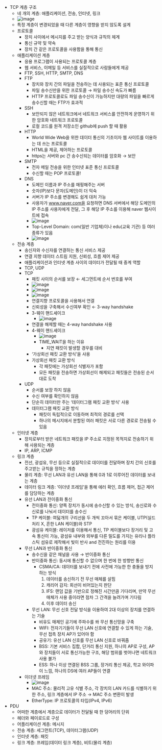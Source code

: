 - TCP 계층 구조
  - 네 개의 계층: 애플리케이션, 전송, 인터넷, 링크
  - ![image](https://github.com/cJinu/CS/assets/38110757/204c20d5-bb55-4f5b-848e-ff258e605cb0)
  - 특정 계층이 변경되었을 때 다른 계층이 영향을 받지 않도록 설계
  - 프로토콜
    - 장치 사이에서 메시지를 주고 받는 양식과 규칙의 체계
    - 통신 규약 및 약속
    - 장치 간 같은 프로토콜을 사용함을 통해 통신
  - 애플리케이션 계층
    - 응용 프로그램이 사용되는 프로토콜 계층
    - 웹 서비스, 이메일 등 서비스를 실질적으로 사람들에게 제공
    - FTP, SSH, HTTP, SMTP, DNS
    - FTP
      - 장치와 장치 간의 파일을 전송하는 데 사용되는 표준 통신 프로토콜
      - 파일 송수신만을 위한 프로토콜 → 파일 송수신 속도가 빠름
      - HTTP 프로토콜로도 파일 송수신이 가능하지만 대량의 파일을 빠르게 송수신할 때는 FTP가 효과적
    - SSH
      - 보안되지 않은 네트워크에서 네트워크 서비스를 안전하게 운영하기 위한 암호화 네트워크 프로토콜
      - 로컬 코드를 원격 저장소인 github에 push 할 때 활용
    - HTTP
      - World Wide Web을 위한 데이터 통신의 기초이자 웹 사이트를 이용하는 데 쓰는 프로토콜
      - HTML을 제공, 제어하는 프로토콜
      - https는 서버와 pc 간 송수신되는 데이터를 암호화 → 보안
    - SMTP
      - 전자 메일 전송을 위한 인터넷 표준 통신 프로토콜
      - 수신할 때는 POP 프로토콜!
    - DNS
      - 도메인 이름과 IP 주소를 매핑해주는 서버
      - 숫자(IP)보다 문자(도메인)이 더 익숙
      - 서버가 IP 주소를 변경해도 쉽게 대처 가능
      - 사용자가 www.naver.com을 요청하면 DNS 서버에서 해당 도메인의 IP 주소를 사용자에게 전달, 그 후 해당 IP 주소를 이용해 naver 웹사이트에 접속
      - ![image](https://github.com/cJinu/CS/assets/38110757/b9d1144d-4839-490b-b418-c0b8e544bc65)
      - Top-Level Domain: com(일반 기업체)이나 edu(교육 기관) 등 여러 종류가 있음
      - ![image](https://github.com/cJinu/CS/assets/38110757/4309a0f4-9d37-43ca-9989-681658f00181)
  - 전송 계층
    - 송신자와 수신자를 연결하는 통신 서비스 제공
    - 연결 지향 데이터 스트림 지원, 신뢰성, 흐름 제어 제공
    - 애플리케이션과 인터넷 계층 사이의 데이터가 전달될 때 중계 역할
    - TCP, UDP
    - TCP
      - 패킷 사이의 순서를 보장 ← 세그먼트에 순서 번호를 부여
      - ![image](https://github.com/cJinu/CS/assets/38110757/690efc43-4b88-46e3-a28a-ebcb17421736)
      - ![image](https://github.com/cJinu/CS/assets/38110757/6df623d9-7e0d-40f0-a5ae-b28b1b84c234)
      - ![image](https://github.com/cJinu/CS/assets/38110757/bf30e6a9-09e5-46b4-aea9-a8a9f3023946)
      - 연결지향 프로토콜을 사용해서 연결
      - 신뢰성을 구축해서 수신여부 확인 ← 3-way handshake
      - 3-웨이 핸드셰이크
        - ![image](https://github.com/cJinu/CS/assets/38110757/a4765da5-0c81-44ec-9aa1-e5e20f6f205d)
      - 연결을 해제할 때는 4-way handshake 사용
      - 4-웨이 핸드셰이크
        - ![image](https://github.com/cJinu/CS/assets/38110757/efe74daf-e95f-4564-aa48-d3f2bf850ea3)
        - TIME_WAIT을 하는 이유
          - 지연 패킷이 발생할 경우를 대비
      - ‘가상회선 패킷 교환 방식’을 사용
      - 가상회선 패킷 교환 방식
        - 각 패킷에는 가상회선 식별자가 포함
        - 모든 패킷을 전송하면 가상회선이 해제되고 패킷들은 전송된 순서대로 도착
    - UDP
      - 순서를 보장 하지 않음
      - 수신 여부를 확인하지 않음
      - 단순히 데이터만 주는 ‘데이터그램 패킷 교환 방식’ 사용
      - 데이터그램 패킷 교환 방식
        - 패킷이 독립적으로 이동하며 최적의 경로를 선택
        - 하나의 메시지에서 분할된 여러 패킷은 서로 다른 경로로 전송될 수 있음
  - 인터넷 계층
    - 장치로부터 받은 네트워크 패킷을 IP 주소로 지정된 목적지로 전송하기 위해 사용되는 계층
    - IP, ARP, ICMP
  - 링크 계층
    - 전선, 광섬유, 무선 등으로 실질적으로 데이터를 전달하며 장치 간의 신호를 주고받는 규칙을 정하는 계층
    - 물리 계층: 무선 LAN과 유선 LAN을 통해 0과 1로 이루어진 데이터를 보내는 계층
    - 데이터 링크 계층: ‘이더넷 프레임’을 통해 에러 확인, 흐름 제어, 접근 제어를 담당하는 계층
    - 유선 LAN과 전이중화 통신
      - 전이중화 통신: 양쪽 장치가 동시에 송수신할 수 있는 방식, 송신로와 수신로를 나눠서 데이터를 송수신
      - TP 케이블: 여덟개의 구리선을 두 개씩 꼬아서 묶은 케이블, UTP(실드 처리 X, 흔한 LAN 케이블)와 STP
      - 광섬유 케이블: 레이저를 이용해서 통신, TP 케이블보다 장거리 및 고속 통신이 가능, 광섬유 내부와 외부를 다른 밀도를 가지는 유리나 플라스틱 섬유로 제작해서 빛이 반사 and 전진하는 원리를 이용
    - 무선 LAN과 반이중화 통신
      - 송수신을 같은 채널을 사용 → 반이중화 통신
      - 반이중화 통신: 동시에 통신할 수 없으며 한 번에 한 방향만 통신
        - CSMA/CA: 데이터를 보내기 전에 사전에 가능한 한 충돌을 방지하는 방식
          1. 데이터를 송신하기 전 무선 매체를 살핌
          2. 캐리어 감지: 회선이 비어있는지 판단
          3. IFS: 랜덤 값을 기반으로 정해진 시간만큼 기다리며, 만약 무선 매체가 사용 중이라면 점차 그 간격을 늘려가며 기다림
          4. 이후 데이터 송신
      - 무선 LAN: 무선 신호 전달 방식을 이용하여 2대 이상의 장치를 연결하는 기술
        - 비유도 매체인 공기에 주파수를 쏴 무선 통신망을 구축
        - WIFI: 전자기기들이 무선 LAN 신호에 연결할 수 있게 하는 기술, 무선 접촉 장치 AP가 있어야 함
        - 공유기: 유선 LAN 신호를 무선 LAN 신호로 바꿔줌
        - BSS: 기본 서비스 집합, 단거리 통신 지원, 하나의 AP로 구성, AP와 장치들이 서로 통신가능한 구조, 해당 범위를 벗어나면 네트워크 사용 불가
        - ESS: 하나 이상 연결된 BSS 그룹, 장거리 통신 제공, 학교 와이파이 느낌, 하나의 DS에 여러 AP들이 연결
    - 이더넷 프레임
      - ![image](https://github.com/cJinu/CS/assets/38110757/69330172-399d-4579-b428-fc3872671f32)
      - MAC 주소: 물리적 고유 식별 주소, 각 장치의 LAN 카드를 식별하기 위한 주소, 링크 계층에서 IP 주소 → MAC 주소 변환이 발생
      - EtherType: IP 프로토콜의 타입(IPv4, IPv6)
- PDU
  - 어떠한 계층에서 계층으로 데이터가 전달될 때 한 덩어리의 단위
  - 헤더와 페이로드로 구성
  - 어플리케이션 계층: 메시지
  - 전송 계층: 세그먼트(TCP), 데이터그램(UDP)
  - 인터넷 계층: 패킷
  - 링크 계층: 프레임(데이터 링크 계층), 비트(물리 계층)
